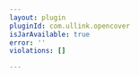```yaml
---
layout: plugin
pluginId: com.ullink.opencover
isJarAvailable: true
error: ''
violations: []

---
```

